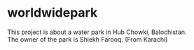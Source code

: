 # worldwidepark
This project is about a water park in Hub Chowki, Balochistan.<br>
The owner of the park is Shiekh Farooq. (From Karachi)

